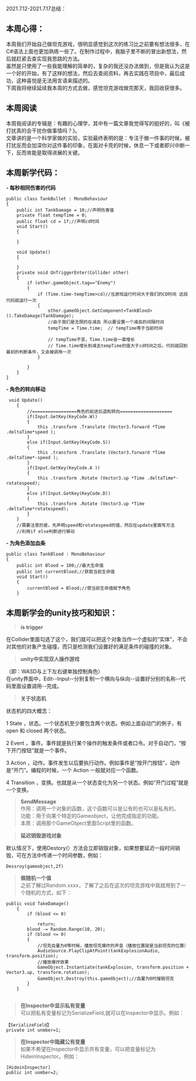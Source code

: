 2021.7.12-2021.7.17总结：  

本周心得：  
-------
本周我们开始自己做坦克游戏，很明显感觉到这次的练习比之前要有想法很多，在C#语法上面也更加熟练一些了。在制作过程中，我脑子里不断的冒出新想法，然后就赶紧去查实现我思路的方法。  
虽然是只使用了一些我能理解的简单的，复杂的我还没办法做到，但是我认为这是一个好的开始，有了这样的想法，然后去查阅资料，再去实践在项目中，最后成功，这种喜悦是无法用言语来描述的。  
下周我将继续延续我本周的方式去做，感觉坦克游戏做完那天，我回收获很多。  

本周阅读  
---
本周我阅读的专辑是：有趣的心理学，其中有一篇文章我觉得写的挺好的，叫《被打扰真的会干扰你做事情吗？》。  
文章讲的是一个科学家做的实验，实验最终表明的是：专注于做一件事的时候，被打扰反而会加深你对这件事的印象，在面对卡壳的时候，休息一下或者即兴中断一下，反而肯能是取得进展的关键。  






本周新学代码：  
---

**- 每秒相同伤害的代码**
```
public class TankBullet : MonoBehaviour
{
    public int TankDamage = 10;//声明伤害值
    private float tempTime = 0;
    public float cd = 1f;//声明cd时间
    void Start()
    {
        
    }
    
    void Update()
    {
        
    }
    private void OnTriggerEnter(Collider other)
    {
        if (other.gameObject.tag=="Enemy")
        {
            if (Time.time-tempTime>cd)//当游戏运行时间大于我们的CD时间 这段代码就运行一次
            {
                other.gameObject.GetComponent<TankBlood>().TakeDamage(TankDamage);
                //由于我们是无限的在减血 所以要设置一个减血的间隔时间
                tempTime = Time.time;  // tempTime等于当前时间
              
                // tempTime不变，Time.time会一直增长
                // Time.time增长到减去tempTime的值大于cd时间之后，代码就回到最初的判断条件，又会被调用一次
            }
            
        }
    }
}
```


    
**- 角色的转向移动**
```
 void Update()
    {
        //=================角色的前进后退和转向====================
        if(Input.GetKey(KeyCode.W)) 
        {
            this .transform .Translate (Vector3.forward *Time .deltaTime*speed );
        }
        else if(Input.GetKey(KeyCode.S))
        {
            this .transform .Translate (Vector3.forward *Time .deltaTime*-speed );
        }
        if(Input.GetKey(KeyCode.A )) 
        {
            this .transform .Rotate (Vector3.up *Time .deltaTime*-rotatespeed);
        }
        else if(Input.GetKey(KeyCode.D))
        {
            this .transform .Rotate (Vector3.up *Time .deltaTime*rotatespeed);
        }
    }
    //需要注意的是，先声明speed和rotatespeed的值，然后在update里面写方法
    //利用if else判断进行移动
```




**- 为角色添加血条**
```
public class TankBlood : MonoBehaviour
{
    public int Blood = 100;//最大生命值
    public int currentBlood;//获取当前生命值
    void Start()
    {
        currentBlood = Blood;//使当前生命值赋予角色
    }
```  
    
    
    
    
    
    
    
 本周新学会的unity技巧和知识：
 ---
 
 
>**is trigger**

在Collider里面勾选了这个，我们就可以把这个对象当作一个虚拟的“实体”，不会对其他的对象产生碰撞，而只是检测我们设置好的满足条件的碰撞的对象。  

>**unity中实现双人操作游戏** 

（即：WASD与上下左右键单独控制角色）  
在unity界面中，Edit--Input--分别复制一个横向与纵向--设置好分别的名称--代码里面设置调用--完成。  

>**关于状态机**  

状态机的四大概念：  

1 State ，状态。一个状态机至少要包含两个状态。例如上面自动门的例子，有 open 和 closed 两个状态。  

2 Event ，事件。事件就是执行某个操作的触发条件或者口令。对于自动门，“按下开门按钮”就是一个事件。  

3 Action ，动作。事件发生以后要执行动作。例如事件是“按开门按钮”，动作是“开门”。编程的时候，一个 Action 一般就对应一个函数。  

4 Transition ，变换。也就是从一个状态变化为另一个状态。例如“开门过程”就是一个变换。  

>**SendMessage**  
作用：调用一个对象的函数，这个函数可以是公有的也可以是私有的。  
功能：用于向某个特定的Gameobject，让他完成指定的功能。  
本质：调用那个GameObject里面Script里的函数。  


>**延迟销毁游戏对象**  

默认情况下，使用Destory(）方法会立即销毁对象，如果想要延迟一段时间销毁，可在方法中传递一个时间参数，例如：  
```
Dessroy(gameobject,2f)
```  
>**做随机一个值**  
之前了解过Random.xxxx，了解了之后在这次的坦克游戏中我就用到了一个随机的方式，如下：  
```
public void TakeDamage()
    {
        if (blood <= 0)

            return;
        blood -= Random.Range(10, 20);
        if (blood <= 0)
        {
            //坦克血量为0等时候，播放坦克爆炸的声音（播放位置就是当前坦克的位置）
            AudioSource.PlayClipAtPoint(tankExplosionAudio, transform.position);
            //播放爆炸效果
            GameObject.Instantiate(tankExplosion, transform.position + Vector3.up, transform.rotation);
            GameObject.Destroy(this.gameObject);//血量为0时摧毁坦克
        }
    }
    
 ```  
  >**在Inspector中显示私有变量**  
  可以把私有变量标记为SerializeField,就可以在Inspector中显示。例如：  
  ```
  【SerializeField】
  private int unmber=1;
  ```
  
>**在Inspector中隐藏公有变量**  
如果不希望在Inspector中显示共有变量，可以把变量标记为HideinInspector。例如：  
```
[HideinInspector]
public int unmber=2;
```  

